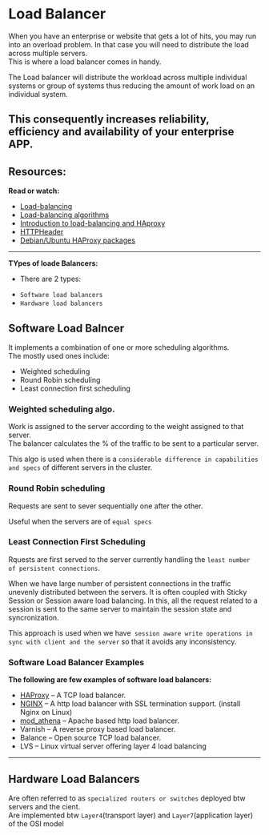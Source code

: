 # Load Balancer
When you have an enterprise or website that gets a lot of hits, you may run into an overload problem. In that case you will need to distribute the load across multiple servers.  
This is where a load balancer comes in handy.

The Load balancer will distribute the workload across multiple individual systems or group of systems thus reducing the amount of work load on an individual system.

This consequently increases reliability, efficiency and availability of your enterprise APP.
---

## Resources:
**Read or watch:**
- [Load-balancing](https://www.thegeekstuff.com/2016/01/load-balancer-intro/)
- [Load-balancing algorithms](https://community.f5.com/kb/technicalarticles/intro-to-load-balancing-for-developers-%E2%80%93-the-algorithms/273759)
- [Introduction to load-balancing and HAproxy](https://www.digitalocean.com/community/tutorials/an-introduction-to-haproxy-and-load-balancing-concepts)
- [HTTPHeader](https://www.techopedia.com/definition/27178/http-header)
- [Debian/Ubuntu HAProxy packages](https://haproxy.debian.net/#distribution=Ubuntu&release=focal&version=2.8)
---

**TYpes of loade Balancers:**
- There are 2 types:
 * `Software load balancers`
 * `Hardware load balancers`

 ## Software Load Balncer
 It implements a combination of one or more scheduling algorithms.  
 The mostly used ones include:
 - Weighted scheduling
 - Round Robin scheduling
 - Least connection first scheduling

 ### Weighted scheduling algo.
 Work is assigned to the server according to the weight assigned to that server.  
 The balancer calculates the % of the traffic to be sent to a particular server.

 This algo is used when there is a `considerable difference in capabilities and specs` of different servers in the cluster.

 ### Round Robin scheduling
 Requests are sent to sever sequentially one after the other.

 Useful when the servers are of `equal specs`

 ### Least Connection First Scheduling
 Rquests are first served to the server currently handling the `least number of persistent connections`.

 When we have large number of persistent connections in the traffic unevenly distributed between the servers. It is often coupled with Sticky Session or Session aware load balancing. In this, all the request related to a session is sent to the same server to maintain the session state and syncronization.

 This approach is used when we have` session aware write operations in sync with client and the server` so that it avoids any inconsistency.

 ### Software Load Balancer Examples
**The following are few examples of software load balancers:**
- [HAProxy](https://www.haproxy.org/) – A TCP load balancer.
- [NGINX](https://www.nginx.com/resources/wiki/) – A http load balancer with SSL termination support. (install Nginx on Linux)
- [mod_athena](https://ath.sourceforge.net/mod_athena_doc/html/index.html) – Apache based http load balancer.
- Varnish – A reverse proxy based load balancer.
- Balance – Open source TCP load balancer.
- LVS – Linux virtual server offering layer 4 load balancing

---

## Hardware Load Balancers
Are often referred to as `specialized routers or switches` deployed btw servers and the cient.   
Are implemented btw `Layer4`(transport layer) and `Layer7`(application layer) of the OSI model
